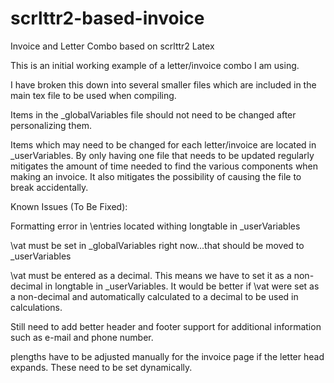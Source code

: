 # scrlttr2-based-invoice
Invoice and Letter Combo based on scrlttr2 Latex

This is an initial working example of a letter/invoice combo I am using.

I have broken this down into several smaller files which are included in the main tex file to be used when compiling.

Items in the _globalVariables file should not need to be changed after personalizing them.

Items which may need to be changed for each letter/invoice are located in _userVariables. By only having one file that needs to be updated regularly mitigates the amount of time needed to find the various components when making an invoice. It also mitigates the possibility of causing the file to break accidentally.

Known Issues (To Be Fixed):

Formatting error in \entries located withing longtable in _userVariables

\vat must be set in _globalVariables right now...that should be moved to _userVariables

\vat must be entered as a decimal. This means we have to set it as a non-decimal in longtable in _userVariables. It would be better if \vat were set as a non-decimal and automatically calculated to a decimal to be used in calculations.

Still need to add better header and footer support for additional information such as e-mail and phone number.

plengths have to be adjusted manually for the invoice page if the letter head expands. These need to be set dynamically.

